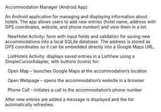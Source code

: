 Accommodation Manager (Android App)



An Android application for managing and displaying information about hotels. The app allows users to add new entries (hotel name, address with GPS coordinates, website, and phone number) and view them in a list.



&nbsp;	NewHotel Activity: form with input fields and validation for saving new accommodations into a local SQLite database. The address is 	stored as GPS coordinates so it can be embedded directly into a Google Maps URL.



&nbsp;	ListHotels Activity: displays saved entries in a ListView using a SimpleCursorAdapter, with buttons (icons) for:



&nbsp;		Open Map – launches Google Maps at the accommodation’s location



&nbsp;		Open Webpage – opens the accommodation’s website in a browser



&nbsp;		Phone Call – initiates a call to the accommodation’s phone number



After new entries are added a message is displayed and the list automatically refreshes.

